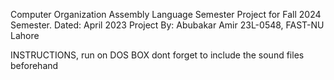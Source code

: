 Computer Organization Assembly Language Semester Project for Fall 2024 Semester.
Dated: April 2023 
Project By: Abubakar Amir 23L-0548, FAST-NU Lahore

INSTRUCTIONS, run on DOS BOX 
dont forget to include the sound files beforehand
